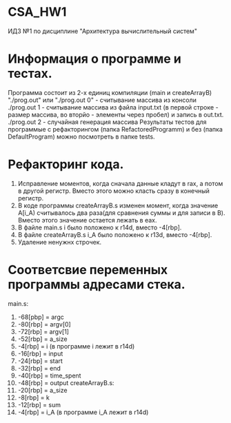 # CSA_HW1
ИДЗ №1 по дисциплине "Архитектура вычислительный систем"
# Информация о программе и тестах.
Программа состоит из 2-х единиц компиляции (main и createArrayB)
"./prog.out" или "./prog.out 0" - считывание массива из консоли
./prog.out 1 - считывание массива из файла input.txt (в первой строке - размер массива, во вторйо - элементы через пробел) и запись в out.txt.
./prog.out 2 - случайная генерация массива
Рeзультаты тестов для программые с рефакторингом (папка RefactoredProgramm) и без (папка DefaultProgram) можно посмотреть в папке tests.
# Рефакторинг кода.
1. Исправление моментов, когда сначала данные кладут в rax, а потом в другой регистр. Вместо этого можно класть сразу в конечный регистр.
2. В коде программы createArrayB.s изменен момент, когда значение A[i_A) считывалось два раза(для сравнения суммы и для записи в B). Вместо этого значение остается лежать в eax.
3. В файле main.s i было положено к r14d, вместо -4[rbp].
4. В файле createArrayB.s i_A было положено к r13d, вместо -4[rbp].
4. Удаление ненужнх строчек.
# Соответсвие переменных программы адресами стека.
main.s:
1. -68[pbp] = argc
2. -80[rbp] = argv[0]
3. -72[rbp] = argv[1]
4. -52[rbp] = a_size
5. -4[rbp] = i (в программе i лежит в r14d)
6. -16[rbp] = input
6. -24[rbp] = start
7. -32[rbp] = end
8. -40[rbp] = time_spent
9. -48[rbp] = output
createArrayB.s:
1. -20[rbp] = a_size
2. -8[rbp] = k
3. -12[rbp] = sum
4. -4[rbp] = i_A (в программе i_A лежит в r14d)
